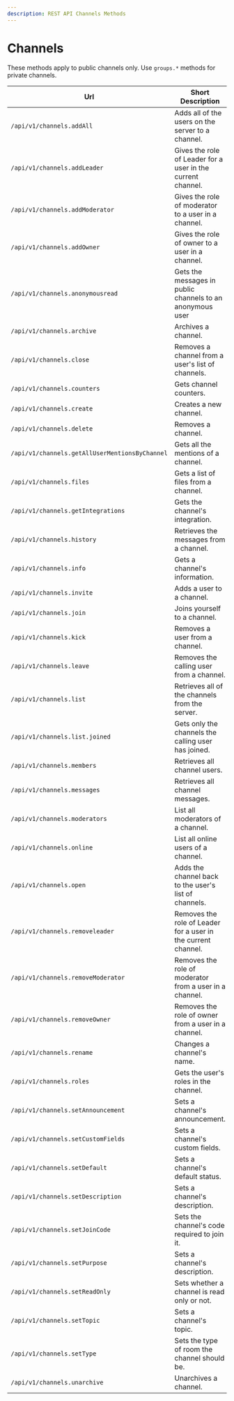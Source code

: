 ```yaml
---
description: REST API Channels Methods
---
```


# Channels

These methods apply to public channels only. Use `groups.*` methods for private channels.

| Url                                            | Short Description                                             | Details Page                           |
| ---------------------------------------------- | ------------------------------------------------------------- | -------------------------------------- |
| `/api/v1/channels.addAll`                      | Adds all of the users on the server to a channel.             | [Link](addall.md)                      |
| `/api/v1/channels.addLeader`                   | Gives the role of Leader for a user in the current channel.   | [Link](addleader.md)                   |
| `/api/v1/channels.addModerator`                | Gives the role of moderator to a user in a channel.           | [Link](addmoderator.md)                |
| `/api/v1/channels.addOwner`                    | Gives the role of owner to a user in a channel.               | [Link](addowner.md)                    |
| `/api/v1/channels.anonymousread`               | Gets the messages in public channels to an anonymous user     | [Link](anonymousread.md)               |
| `/api/v1/channels.archive`                     | Archives a channel.                                           | [Link](archive.md)                     |
| `/api/v1/channels.close`                       | Removes a channel from a user's list of channels.             | [Link](close.md)                       |
| `/api/v1/channels.counters`                    | Gets channel counters.                                        | [Link](counters.md)                    |
| `/api/v1/channels.create`                      | Creates a new channel.                                        | [Link](create.md)                      |
| `/api/v1/channels.delete`                      | Removes a channel.                                            | [Link](delete.md)                      |
| `/api/v1/channels.getAllUserMentionsByChannel` | Gets all the mentions of a channel.                           | [Link](getallusermentionsbychannel.md) |
| `/api/v1/channels.files`                       | Gets a list of files from a channel.                          | [Link](files.md)                       |
| `/api/v1/channels.getIntegrations`             | Gets the channel's integration.                               | [Link](getintegrations.md)             |
| `/api/v1/channels.history`                     | Retrieves the messages from a channel.                        | [Link](history.md)                     |
| `/api/v1/channels.info`                        | Gets a channel's information.                                 | [Link](info.md)                        |
| `/api/v1/channels.invite`                      | Adds a user to a channel.                                     | [Link](invite.md)                      |
| `/api/v1/channels.join`                        | Joins yourself to a channel.                                  | [Link](join.md)                        |
| `/api/v1/channels.kick`                        | Removes a user from a channel.                                | [Link](kick.md)                        |
| `/api/v1/channels.leave`                       | Removes the calling user from a channel.                      | [Link](leave.md)                       |
| `/api/v1/channels.list`                        | Retrieves all of the channels from the server.                | [Link](list.md)                        |
| `/api/v1/channels.list.joined`                 | Gets only the channels the calling user has joined.           | [Link](list-joined.md)                 |
| `/api/v1/channels.members`                     | Retrieves all channel users.                                  | [Link](members.md)                     |
| `/api/v1/channels.messages`                    | Retrieves all channel messages.                               | [Link](messages.md)                    |
| `/api/v1/channels.moderators`                  | List all moderators of a channel.                             | [Link](moderators.md)                  |
| `/api/v1/channels.online`                      | List all online users of a channel.                           | [Link](online.md)                      |
| `/api/v1/channels.open`                        | Adds the channel back to the user's list of channels.         | [Link](open.md)                        |
| `/api/v1/channels.removeleader`                | Removes the role of Leader for a user in the current channel. | [Link](removeleader.md)                |
| `/api/v1/channels.removeModerator`             | Removes the role of moderator from a user in a channel.       | [Link](removemoderator.md)             |
| `/api/v1/channels.removeOwner`                 | Removes the role of owner from a user in a channel.           | [Link](removeowner.md)                 |
| `/api/v1/channels.rename`                      | Changes a channel's name.                                     | [Link](rename.md)                      |
| `/api/v1/channels.roles`                       | Gets the user's roles in the channel.                         | [Link](roles.md)                       |
| `/api/v1/channels.setAnnouncement`             | Sets a channel's announcement.                                | [Link](setannouncement.md)             |
| `/api/v1/channels.setCustomFields`             | Sets a channel's custom fields.                               | [Link](setcustomfields.md)             |
| `/api/v1/channels.setDefault`                  | Sets a channel's default status.                              | [Link](setdefault.md)                  |
| `/api/v1/channels.setDescription`              | Sets a channel's description.                                 | [Link](setdescription.md)              |
| `/api/v1/channels.setJoinCode`                 | Sets the channel's code required to join it.                  | [Link](setjoincode.md)                 |
| `/api/v1/channels.setPurpose`                  | Sets a channel's description.                                 | [Link](setpurpose.md)                  |
| `/api/v1/channels.setReadOnly`                 | Sets whether a channel is read only or not.                   | [Link](setreadonly.md)                 |
| `/api/v1/channels.setTopic`                    | Sets a channel's topic.                                       | [Link](settopic.md)                    |
| `/api/v1/channels.setType`                     | Sets the type of room the channel should be.                  | [Link](settype.md)                     |
| `/api/v1/channels.unarchive`                   | Unarchives a channel.                                         | [Link](unarchive.md)                   |
